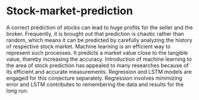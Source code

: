 # Stock-market-prediction

A correct prediction of stocks can lead to huge profits for the seller and the broker. Frequently, it is brought out that prediction is chaotic rather than random, which means it can be predicted by carefully analyzing the history of respective stock market. Machine learning is an efficient way to represent such processes. It predicts a market value close to the tangible value, thereby increasing the accuracy. Introduction of machine learning to the area of stock prediction has appealed to many researches because of its efficient and accurate measurements. Regression and LSTM models are engaged for this conjecture separately. Regression involves minimizing error and LSTM contributes to remembering the data and results for the long run. 
